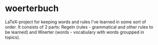 woerterbuch
===========

LaTeX-project for keeping words and rules I've learned in some sort of order. It consists of 2 parts: Regeln (rules - grammatical and other rules to be learned) and Woerter (words - vocabulary with words groupped in topics).
